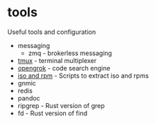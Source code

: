 # tools

Useful tools and configuration

- messaging
  - zmq - brokerless messaging 
- [tmux](tmux.md) - terminal multiplexer 
- [opengrok](opengrok.md) - code search engine
- [iso and rpm](iso_rpm.md) - Scripts to extract iso and rpms
- gnmic
- redis
- pandoc
- ripgrep - Rust version of grep
- fd - Rust version of find
